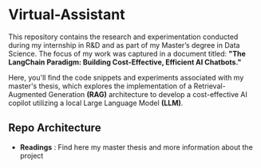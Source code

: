 # Virtual-Assistant
This repository contains the research and experimentation conducted during my internship in R&D and as part of my Master’s degree in Data Science. The focus of my work was captured in a document titled: **"The LangChain Paradigm: Building Cost-Effective, Efficient AI Chatbots."**

Here, you'll find the code snippets and experiments associated with my master's thesis, which explores the implementation of a Retrieval-Augmented Generation **(RAG)** architecture to develop a cost-effective AI copilot utilizing a local Large Language Model **(LLM)**.

## Repo Architecture 

- **Readings** : Find here my master thesis and more information about the project 

